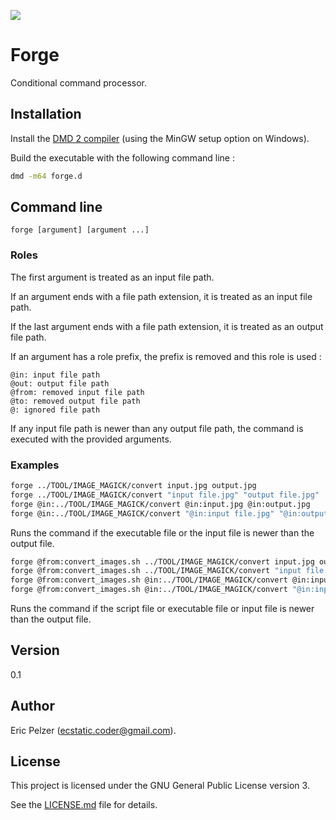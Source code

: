![](https://github.com/senselogic/FORGE/blob/master/LOGO/forge.png)

# Forge

Conditional command processor.

## Installation

Install the [DMD 2 compiler](https://dlang.org/download.html) (using the MinGW setup option on Windows).

Build the executable with the following command line :

```bash
dmd -m64 forge.d
```

## Command line

```
forge [argument] [argument ...]
```

### Roles

The first argument is treated as an input file path.

If an argument ends with a file path extension, it is treated as an input file path.

If the last argument ends with a file path extension, it is treated as an output file path.

If an argument has a role prefix, the prefix is removed and this role is used :

```
@in: input file path
@out: output file path
@from: removed input file path
@to: removed output file path
@: ignored file path
```

If any input file path is newer than any output file path, the command is executed with the provided arguments.

### Examples

```bash
forge ../TOOL/IMAGE_MAGICK/convert input.jpg output.jpg
forge ../TOOL/IMAGE_MAGICK/convert "input file.jpg" "output file.jpg"
forge @in:../TOOL/IMAGE_MAGICK/convert @in:input.jpg @in:output.jpg
forge @in:../TOOL/IMAGE_MAGICK/convert "@in:input file.jpg" "@in:output file.jpg"
```

Runs the command if the executable file or the input file is newer than the output file.

```bash
forge @from:convert_images.sh ../TOOL/IMAGE_MAGICK/convert input.jpg output.jpg
forge @from:convert_images.sh ../TOOL/IMAGE_MAGICK/convert "input file.jpg" "output file.jpg"
forge @from:convert_images.sh @in:../TOOL/IMAGE_MAGICK/convert @in:input.jpg @out:output.jpg
forge @from:convert_images.sh @in:../TOOL/IMAGE_MAGICK/convert "@in:input file.jpg" "@out:output file.jpg"
```

Runs the command if the script file or executable file or input file is newer than the output file.

## Version

0.1

## Author

Eric Pelzer (ecstatic.coder@gmail.com).

## License

This project is licensed under the GNU General Public License version 3.

See the [LICENSE.md](LICENSE.md) file for details.
